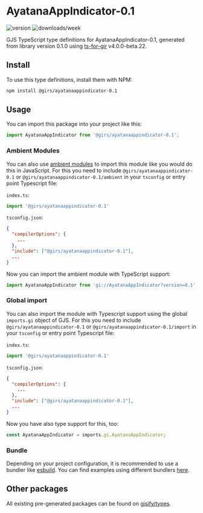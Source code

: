 
# AyatanaAppIndicator-0.1

![version](https://img.shields.io/npm/v/@girs/ayatanaappindicator-0.1)
![downloads/week](https://img.shields.io/npm/dw/@girs/ayatanaappindicator-0.1)


GJS TypeScript type definitions for AyatanaAppIndicator-0.1, generated from library version 0.1.0 using [ts-for-gir](https://github.com/gjsify/ts-for-gir) v4.0.0-beta.22.


## Install

To use this type definitions, install them with NPM:
```bash
npm install @girs/ayatanaappindicator-0.1
```

## Usage

You can import this package into your project like this:
```ts
import AyatanaAppIndicator from '@girs/ayatanaappindicator-0.1';
```

### Ambient Modules

You can also use [ambient modules](https://github.com/gjsify/ts-for-gir/tree/main/packages/cli#ambient-modules) to import this module like you would do this in JavaScript.
For this you need to include `@girs/ayatanaappindicator-0.1` or `@girs/ayatanaappindicator-0.1/ambient` in your `tsconfig` or entry point Typescript file:

`index.ts`:
```ts
import '@girs/ayatanaappindicator-0.1'
```

`tsconfig.json`:
```json
{
  "compilerOptions": {
    ...
  },
  "include": ["@girs/ayatanaappindicator-0.1"],
  ...
}
```

Now you can import the ambient module with TypeScript support: 

```ts
import AyatanaAppIndicator from 'gi://AyatanaAppIndicator?version=0.1';
```

### Global import

You can also import the module with Typescript support using the global `imports.gi` object of GJS.
For this you need to include `@girs/ayatanaappindicator-0.1` or `@girs/ayatanaappindicator-0.1/import` in your `tsconfig` or entry point Typescript file:

`index.ts`:
```ts
import '@girs/ayatanaappindicator-0.1'
```

`tsconfig.json`:
```json
{
  "compilerOptions": {
    ...
  },
  "include": ["@girs/ayatanaappindicator-0.1"],
  ...
}
```

Now you have also type support for this, too:

```ts
const AyatanaAppIndicator = imports.gi.AyatanaAppIndicator;
```

### Bundle

Depending on your project configuration, it is recommended to use a bundler like [esbuild](https://esbuild.github.io/). You can find examples using different bundlers [here](https://github.com/gjsify/ts-for-gir/tree/main/examples).

## Other packages

All existing pre-generated packages can be found on [gjsify/types](https://github.com/gjsify/types).

